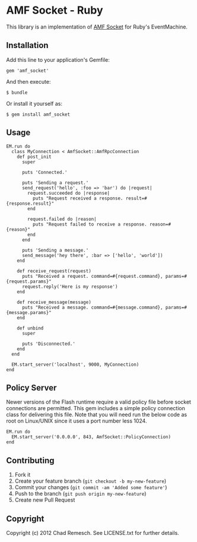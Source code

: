 # AMF Socket - Ruby

This library is an implementation of [AMF Socket](https://github.com/chadrem/amf_socket) for Ruby's EventMachine.

## Installation

Add this line to your application's Gemfile:

    gem 'amf_socket'

And then execute:

    $ bundle

Or install it yourself as:

    $ gem install amf_socket

## Usage

    EM.run do
      class MyConnection < AmfSocket::AmfRpcConnection
        def post_init
          super

          puts 'Connected.'

          puts 'Sending a request.'
          send_request('hello', :foo => 'bar') do |request|
            request.succeeded do |response|
              puts "Request received a response. result=#{response.result}"
            end

            request.failed do |reason|
              puts "Request failed to receive a response. reason=#{reason}"
            end
          end

          puts 'Sending a message.'
          send_message('hey there', :bar => ['hello', 'world'])
        end

        def receive_request(request)
          puts "Received a request. command=#{request.command}, params=#{request.params}"
          request.reply('Here is my response')
        end

        def receive_message(message)
          puts "Received a message. command=#{message.command}, params=#{message.params}"
        end

        def unbind
          super

          puts 'Disconnected.'
        end
      end

      EM.start_server('localhost', 9000, MyConnection)
    end

## Policy Server

Newer versions of the Flash runtime require a valid policy file before socket connections are permitted.
This gem includes a simple policy connection class for delivering this file.
Note that you will need run the below code as root on Linux/UNIX since it uses a port number less 1024.

    EM.run do
      EM.start_server('0.0.0.0', 843, AmfSocket::PolicyConnection)
    end

## Contributing

1. Fork it
2. Create your feature branch (`git checkout -b my-new-feature`)
3. Commit your changes (`git commit -am 'Added some feature'`)
4. Push to the branch (`git push origin my-new-feature`)
5. Create new Pull Request

## Copyright

Copyright (c) 2012 Chad Remesch. See LICENSE.txt for further details.
